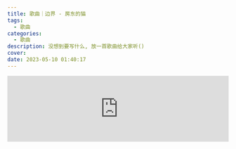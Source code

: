 ```yaml
---
title: 歌曲｜边界 - 房东的猫
tags:
  - 歌曲
categories:
  - 歌曲
description: 没想到要写什么, 放一首歌曲给大家听()
cover: 
date: 2023-05-10 01:40:17
---
```


<iframe style="width:100%;height:auto;min-width:256px;" src="https://memos.onmicrosoft.cn/m/223/embed" frameBorder="0"></iframe>

